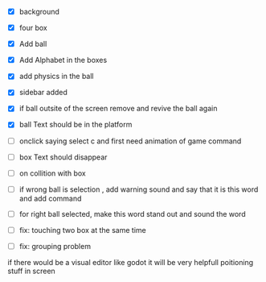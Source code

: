 - [x] background
- [x] four box
- [x] Add ball
- [x] Add Alphabet in the boxes
- [x] add physics in the ball
- [x] sidebar added
- [x] if ball outsite of the screen remove and revive the ball again
- [x] ball Text should be in the platform

- [ ] onclick saying select c and first need animation of game command

- [ ] box Text should disappear
- [ ] on collition with box
- [ ] if wrong ball is selection , add warning sound and say that it is this word and add command
- [ ] for right ball selected, make this word stand out and sound the word
- [ ] fix: touching two box at the same time
- [ ] fix: grouping problem

if there would be a visual editor like godot it will be very helpfull poitioning stuff in screen
